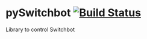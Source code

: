 # pySwitchbot [![Build Status](https://travis-ci.org/Danielhiversen/pySwitchbot.svg?branch=master)](https://travis-ci.org/Danielhiversen/pySwitchbot)
Library to control Switchbot
